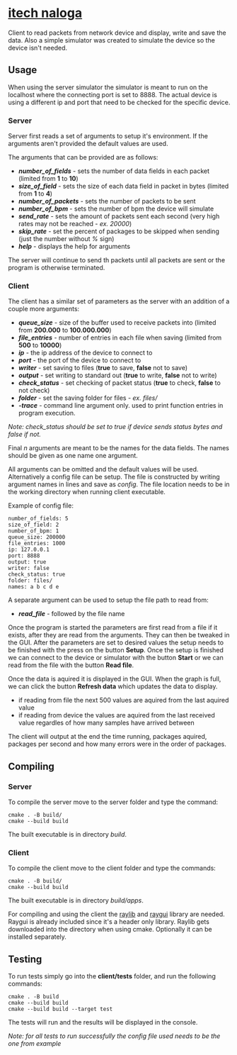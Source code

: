 # [itech naloga](https://github.com/smukvica/itech_naloga)

Client to read packets from network device and display, write and save the data. Also a simple simulator was created to simulate the device so the device isn't needed.

## Usage

When using the server simulator the simulator is meant to run on the localhost where the connecting port is set to 8888. The actual device is using a different ip and port that need to be checked for the specific device.

### Server

Server first reads a set of arguments to setup it's environment. If the arguments aren't provided the default values are used.

The arguments that can be provided are as follows:
* ***number_of_fields*** - sets the number of data fields in each packet (limited from **1** to **10**)
* ***size_of_field*** - sets the size of each data field in packet in bytes (limited from **1** to **4**)
* ***number_of_packets*** - sets the number of packets to be sent
* ***number_of_bpm*** - sets the number of bpm the device will simulate
* ***send_rate*** - sets the amount of packets sent each second (very high rates may not be reached - *ex. 20000*)
* ***skip_rate*** - set the percent of packages to be skipped when sending (just the number without *%* sign)
* ***help*** - displays the help for arguments

The server will continue to send th packets until all packets are sent or the program is otherwise terminated.

### Client

The client has a similar set of parameters as the server with an addition of a couple more arguments:

* ***queue_size*** - size of the buffer used to receive packets into (limited from **200.000** to **100.000.000**)
* ***file_entries*** - number of entries in each file when saving (limited from **500** to **10000**)
* ***ip*** - the ip address of the device to connect to
* ***port*** - the port of the device to connect to
* ***writer*** - set saving to files (**true** to save, **false** not to save)
* ***output*** - set writing to standard out (**true** to write, **false** not to write)
* ***check_status*** - set checking of packet status (**true** to check, **false** to not check)
* ***folder*** - set the saving folder for files - *ex. files/*
* ***-trace*** - command line argument only. used to print function entries in program execution.

*Note: check_status should be set to true if device sends status bytes and false if not.*

Final *n* arguments are meant to be the names for the data fields. The names should be given as one name one argument.

All arguments can be omitted and the default values will be used. Alternatively a config file can be setup. The file is constructed by writing argument names in lines and save as *config*. The file location needs to be in the working directory when running client executable.

Example of config file:

    number_of_fields: 5
    size_of_field: 2
    number_of_bpm: 1
    queue_size: 200000
    file_entries: 1000
    ip: 127.0.0.1
    port: 8888
    output: true
    writer: false
    check_status: true
    folder: files/
    names: a b c d e

A separate argument can be used to setup the file path to read from:

* ***read_file*** - followed by the file name

Once the program is started the parameters are first read from a file if it exists, after they are read from the arguments. They can then be tweaked in the GUI. After the parameters are set to desired values the setup needs to be finished with the press on the button **Setup**. Once the setup is finished we can connect to the device or simulator with the button **Start** or we can read from the file with the button **Read file**.

Once the data is aquired it is displayed in the GUI. When the graph is full, we can click the button **Refresh data** which updates the data to display.

- if reading from file the next 500 values are aquired from the last aquired value
- if reading from device the values are aquired from the last received value regardles of how many samples have arrived between

The client will output at the end the time running, packages aquired, packages per second and how many errors were in the order of packages.

## Compiling

### Server

To compile the server move to the server folder and type the command:

    cmake . -B build/
    cmake --build build

The built executable is in directory *build*.

### Client

To compile the client move to the client folder and type the commands:

    cmake . -B build/
    cmake --build build

The built executable is in directory *build/apps*.

For compiling and using the client the [raylib](https://github.com/raysan5/raylib) and [raygui](https://github.com/raysan5/raygui) library are needed. Raygui is already included since it's a header only library. Raylib gets downloaded into the directory when using cmake. Optionally it can be installed separately.

## Testing

To run tests simply go into the **client/tests** folder, and run the following commands:

    cmake . -B build
    cmake --build build 
    cmake --build build --target test

The tests will run and the results will be displayed in the console.

*Note: for all tests to run successfully the config file used needs to be the one from example*